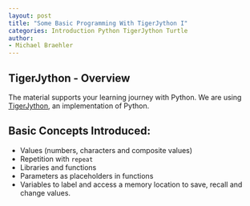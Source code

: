 ```yaml
---
layout: post
title: "Some Basic Programming With TigerJython I"
categories: Introduction Python TigerJython Turtle
author:
- Michael Braehler
---
```


## TigerJython - Overview

The material supports your learning journey with Python. We are using [TigerJython](https://tigerjython.ch/en), an implementation of Python.

## Basic Concepts Introduced:

- Values (numbers, characters and composite values)
- Repetition with ```repeat```
- Libraries and functions
- Parameters as placeholders in functions
- Variables to label and access a memory location to save, recall and change values.

